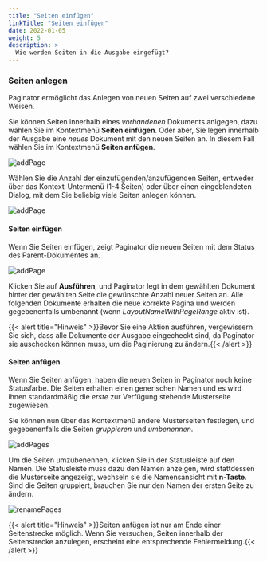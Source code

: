 ```yaml
---
title: "Seiten einfügen"
linkTitle: "Seiten einfügen"
date: 2022-01-05
weight: 5
description: >
  Wie werden Seiten in die Ausgabe eingefügt?
---
```


### Seiten anlegen

Paginator ermöglicht das Anlegen von neuen Seiten auf zwei verschiedene Weisen.

Sie können Seiten innerhalb eines *vorhandenen* Dokuments anlgegen, dazu wählen Sie im Kontextmenü **Seiten einfügen**. Oder aber, Sie legen innerhalb der Ausgabe eine *neues* Dokument mit den neuen Seiten an. In diesem Fall wählen Sie im Kontextmenü **Seiten anfügen**.

![addPage](/images/addPage.png)

Wählen Sie die Anzahl der einzufügenden/anzufügenden Seiten, entweder über das Kontext-Untermenü (1-4 Seiten) oder über einen eingeblendeten Dialog, mit dem Sie beliebig viele Seiten anlegen können.

![addPage](/images/multiPages.png)

#### Seiten einfügen

Wenn Sie Seiten einfügen, zeigt Paginator die neuen Seiten mit dem Status des Parent-Dokumentes an.

![addPage](/images/insertPages.png)


Klicken Sie auf **Ausführen**, und Paginator legt in dem gewählten Dokument hinter der gewählten Seite die gewünschte Anzahl neuer Seiten an. Alle folgenden Dokumente erhalten die neue korrekte Pagina und werden gegebenenfalls umbenannt (wenn *LayoutNameWithPageRange* aktiv ist).


{{< alert title="Hinweis" >}}Bevor Sie eine Aktion ausführen, vergewissern Sie sich, dass alle Dokumente der Ausgabe eingecheckt sind, da Paginator sie auschecken können muss, um die Paginierung zu ändern.{{< /alert >}}

#### Seiten anfügen

Wenn Sie Seiten anfügen, haben die neuen Seiten in Paginator noch keine Statusfarbe. Die Seiten erhalten einen generischen Namen und es wird ihnen standardmäßig die *erste* zur Verfügung stehende Musterseite zugewiesen.

Sie können nun über das Kontextmenü andere Musterseiten festlegen, und gegebenenfalls die Seiten *gruppieren* und *umbenennen*.



![addPages](/images/addPages.png)

Um die Seiten umzubenennen, klicken Sie in der Statusleiste auf den Namen. Die Statusleiste muss dazu den Namen anzeigen, wird stattdessen die Musterseite angezeigt, wechseln sie die Namensansicht mit **n-Taste**. Sind die Seiten gruppiert, brauchen Sie nur den Namen der ersten Seite zu ändern.

![renamePages](/images/renamePages.png)

{{< alert title="Hinweis" >}}Seiten anfügen ist nur am Ende einer Seitenstrecke möglich. Wenn Sie versuchen, Seiten innerhalb der Seitenstrecke anzulegen, erscheint eine entsprechende Fehlermeldung.{{< /alert >}}